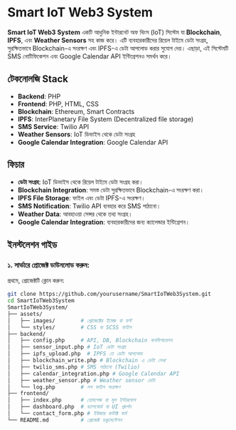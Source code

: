 # Smart IoT Web3 System

**Smart IoT Web3 System** একটি আধুনিক ইন্টারনেট অফ থিংস (IoT) সিস্টেম যা **Blockchain**, **IPFS**, এবং **Weather Sensors** সহ কাজ করে। এটি ব্যবহারকারীদের রিয়েল টাইমে ডেটা সংগ্রহ, সুরক্ষিতভাবে Blockchain-এ সংরক্ষণ এবং IPFS-এ ডেটা আপলোড করার সুযোগ দেয়। এছাড়া, এই সিস্টেমটি SMS নোটিফিকেশন এবং Google Calendar API ইন্টিগ্রেশনও সমর্থন করে।

## টেকনোলজি Stack

- **Backend**: PHP
- **Frontend**: PHP, HTML, CSS
- **Blockchain**: Ethereum, Smart Contracts
- **IPFS**: InterPlanetary File System (Decentralized file storage)
- **SMS Service**: Twilio API
- **Weather Sensors**: IoT ডিভাইস থেকে ডেটা সংগ্রহ
- **Google Calendar Integration**: Google Calendar API

## ফিচার

- **ডেটা সংগ্রহ**: IoT ডিভাইস থেকে রিয়েল টাইমে ডেটা সংগ্রহ করা।
- **Blockchain Integration**: সমস্ত ডেটা সুরক্ষিতভাবে Blockchain-এ সংরক্ষণ করা।
- **IPFS File Storage**: ফাইল এবং ডেটা IPFS-এ সংরক্ষণ।
- **SMS Notification**: Twilio API ব্যবহার করে SMS পাঠানো।
- **Weather Data**: আবহাওয়া সেন্সর থেকে তথ্য সংগ্রহ।
- **Google Calendar Integration**: ব্যবহারকারীদের জন্য ক্যালেন্ডার ইন্টিগ্রেশন।

## ইনস্টলেশন গাইড

### ১. সার্ভারে প্রোজেক্ট ডাউনলোড করুন:
প্রথমে, প্রোজেক্টটি ক্লোন করুন:
```bash
git clone https://github.com/yourusername/SmartIoTWeb3System.git
cd SmartIoTWeb3System
SmartIoTWeb3System/
├── assets/
│   ├── images/        # প্রোজেক্টের ইমেজ বা ফন্ট
│   └── styles/        # CSS বা SCSS ফাইল
├── backend/
│   ├── config.php     # API, DB, Blockchain কনফিগারেশন
│   ├── sensor_input.php # IoT ডেটা সংগ্রহ
│   ├── ipfs_upload.php  # IPFS তে ডেটা আপলোড
│   ├── blockchain_write.php # Blockchain এ ডেটা লেখা
│   ├── twilio_sms.php # SMS পাঠানো (Twilio)
│   ├── calendar_integration.php # Google Calendar API
│   ├── weather_sensor.php # Weather sensor ডেটা
│   └── log.php        # লগ ফাইল সংরক্ষণ
├── frontend/
│   ├── index.php      # হোমপেজ বা মূল ইন্টারফেস
│   ├── dashboard.php  # ড্যাশবোর্ড বা UI প্রদর্শন
│   └── contact_form.php # ইউজার কন্টাক্ট ফর্ম
└── README.md          # প্রোজেক্ট ডকুমেন্টেশন

